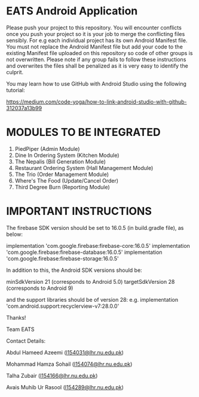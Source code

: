 # EATS Android Application

Please push your project to this repository. You will encounter conflicts once you push your project so it is your job to merge the conflicting files sensibly. For e.g each individual project has its own Android Manifest file. You must not replace the Android Manifest file but add your code to the existing Manifest file uploaded on this repository so code of other groups is not overwritten. Please note if any group fails to follow these instructions and overwrites the files shall be penalized as it is very easy to identify the culprit.

You may learn how to use GitHub with Android Studio using the following tutorial:

https://medium.com/code-yoga/how-to-link-android-studio-with-github-312037a13b99


# MODULES TO BE INTEGRATED

1) PiedPiper (Admin Module)
2) Dine In Ordering System (Kitchen Module)
3) The Nepalis (Bill Generation Module)
4) Restaurant Ordering System (Hall Management Module)
5) The Trio (Order Management Module)
6) Where's The Food (Update/Cancel Order)
7) Third Degree Burn (Reporting Module)

# IMPORTANT INSTRUCTIONS

The firebase SDK version should be set to 16.0.5 (in build.gradle file), as below:

implementation 'com.google.firebase:firebase-core:16.0.5'
implementation 'com.google.firebase:firebase-database:16.0.5'
implementation 'com.google.firebase:firebase-storage:16.0.5'

 
In addition to this, the Android SDK versions should be:

minSdkVersion 21 (corresponds to Android 5.0)
targetSdkVersion 28 (corresponds to Android 9)

 
and the support libraries should be of version 28:
e.g. implementation 'com.android.support:recyclerview-v7:28.0.0'



Thanks!

Team EATS

 

Contact Details:

Abdul Hameed Azeemi (l154031@lhr.nu.edu.pk)

Mohammad Hamza Sohail (l154074@lhr.nu.edu.pk)

Talha Zubair (l154166@lhr.nu.edu.pk)

Avais Muhib Ur Rasool (l154289@lhr.nu.edu.pk)



